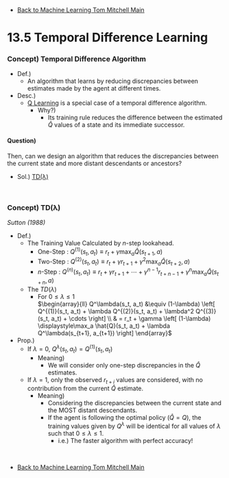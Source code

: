 * [Back to Machine Learning Tom Mitchell Main](../../main.md)

# 13.5 Temporal Difference Learning

### Concept) Temporal Difference Algorithm
- Def.)
  - An algorithm that learns by reducing discrepancies between estimates made by the agent at different times.
- Desc.)
  - [Q Learning](../03/note.md#133-q-learning) is a special case of a temporal difference algorithm.
    - Why?)
      - Its training rule reduces the difference between the estimated $\hat{Q}$ values of a state and its immediate successor.

#### Question)
Then, can we design an algorithm that reduces the discrepancies between the current state and more distant descendants or ancestors?
- Sol.) [TD(λ)](#concept-tdλ)

<br>

### Concept) TD(λ)
*Sutton (1988)*
- Def.)
  - The Training Value Calculated by $n$-step lookahead.
    - One-Step : $`\displaystyle Q^{(1)}(s_t, a_t) \equiv r_t + \gamma \max_a \hat{Q}(s_{t+1},a)`$
    - Two-Step : $`\displaystyle Q^{(2)}(s_t, a_t) \equiv r_t + \gamma r_{t+1} + \gamma^2 \max_a \hat{Q}(s_{t+2},a)`$
    - $n$-Step : $`\displaystyle Q^{(n)}(s_t, a_t) \equiv r_t + \gamma r_{t+1} + \cdots + \gamma^{n-1} r_{t+n-1} + \gamma^n \max_a \hat{Q}(s_{t+n},a)`$
  - The $`TD(\lambda)`$
    - For $`0 \le \lambda \le 1`$   
      $`\begin{array}{ll}
          Q^\lambda(s_t, a_t) &\equiv (1-\lambda) \left[ Q^{(1)}(s_t, a_t) + \lambda Q^{(2)}(s_t, a_t)  + \lambda^2 Q^{(3)}(s_t, a_t) + \cdots \right] \\
          & = r_t + \gamma \left[ (1-\lambda) \displaystyle\max_a \hat{Q}(s_t, a_t) + \lambda Q^\lambda(s_{t+1}, a_{t+1}) \right]
      \end{array}`$
- Prop.)
  - If $\lambda = 0$, $Q^\lambda(s_t, a_t) = Q^{(1)}(s_t, a_t)$
    - Meaning)
      - We will consider only one-step discrepancies in the $\hat{Q}$ estimates.
  - If $\lambda = 1$,  only the observed $r_{t+i}$ values are considered, with no contribution from the current $\hat{Q}$ estimate.
    - Meaning)
      - Considering the discrepancies between the current state and the MOST distant descendants.
      - If the agent is following the optimal policy $(\hat{Q}= Q)$, the training values given by $Q^\lambda$ will be identical for all values of $\lambda$ such that $0\le \lambda \le 1$.
        - i.e.) The faster algorithm with perfect accuracy!





<br>

* [Back to Machine Learning Tom Mitchell Main](../../main.md)